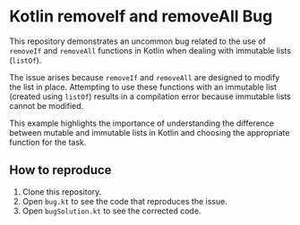 # Kotlin removeIf and removeAll Bug

This repository demonstrates an uncommon bug related to the use of `removeIf` and `removeAll` functions in Kotlin when dealing with immutable lists (`listOf`).

The issue arises because `removeIf` and `removeAll` are designed to modify the list in place.  Attempting to use these functions with an immutable list (created using `listOf`) results in a compilation error because immutable lists cannot be modified.

This example highlights the importance of understanding the difference between mutable and immutable lists in Kotlin and choosing the appropriate function for the task.

## How to reproduce

1. Clone this repository.
2. Open `bug.kt` to see the code that reproduces the issue.
3. Open `bugSolution.kt` to see the corrected code.

